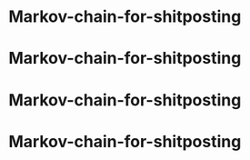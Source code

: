 # Markov-chain-for-shitposting
# Markov-chain-for-shitposting
# Markov-chain-for-shitposting
# Markov-chain-for-shitposting
